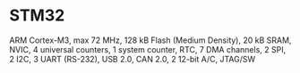 # STM32

ARM Cortex-M3,
max 72 MHz,
128 kB Flash (Medium Density),
20 kB SRAM,
NVIC,
4 universal counters, 1 system counter,
RTC,
7 DMA channels,
2 SPI,
2 I2C,
3 UART (RS-232),
USB 2.0,
CAN 2.0,
2 12-bit A/C,
JTAG/SW